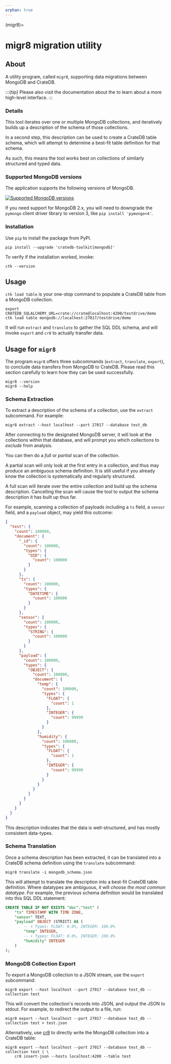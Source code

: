 ```yaml
---
orphan: true
---
```


(migr8)=
# migr8 migration utility

## About

A utility program, called `migr8`, supporting data migrations
between MongoDB and CrateDB.

:::{tip}
Please also visit the documentation about the [](#mongodb-loader)
to learn about a more high-level interface.
:::

### Details

This tool iterates over one or multiple MongoDB collections,
and iteratively builds up a description of the schema of those
collections.

In a second step, this description can be used to create a CrateDB table
schema, which will attempt to determine a best-fit table definition for
that schema.

As such, this means the tool works best on collections of similarly
structured and typed data.

### Supported MongoDB versions

The application supports the following versions of MongoDB.

[![Supported MongoDB versions](https://img.shields.io/badge/MongoDB-2.x%20--%207.x-blue.svg)](https://github.com/mongodb/mongo)

If you need support for MongoDB 2.x, you will need to downgrade the `pymongo`
client driver library to version 3, like `pip install 'pymongo<4'`.

### Installation

Use `pip` to install the package from PyPI.
```shell
pip install --upgrade 'cratedb-toolkit[mongodb]'
```

To verify if the installation worked, invoke:
```shell
ctk --version
```


## Usage

`ctk load table` is your one-stop command to populate a CrateDB table from a
MongoDB collection.

```shell
export CRATEDB_SQLALCHEMY_URL=crate://crate@localhost:4200/testdrive/demo
ctk load table mongodb://localhost:27017/testdrive/demo
```

It will run `extract` and `translate` to gather the SQL DDL schema, and will
invoke `export` and `cr8` to actually transfer data.


## Usage for `migr8`

The program `migr8` offers three subcommands (`extract`, `translate`, `export`),
to conclude data transfers from MongoDB to CrateDB. Please read this section
carefully to learn how they can be used successfully.

```shell
migr8 --version
migr8 --help
```

### Schema Extraction

To extract a description of the schema of a collection, use the
`extract` subcommand. For example:

    migr8 extract --host localhost --port 27017 --database test_db

After connecting to the designated MongoDB server, it will
look at the collections within that database, and will prompt you which
collections to *exclude* from analysis.

You can then do a *full* or *partial* scan of the collection.

A partial scan will only look at the first entry in a collection, and
thus may produce an ambiguous schema definition. It is still useful if you
already know the collection is systematically and regularly structured.

A full scan will iterate over the entire collection and build up the
schema description. Cancelling the scan will cause the tool to output
the schema description it has built up thus far.

For example, scanning a collection of payloads including a `ts` field,
a `sensor` field, and a `payload` object, may yield this outcome:

```json
{
  "test": {
    "count": 100000,
    "document": {
      "_id": {
        "count": 100000,
        "types": {
          "OID": {
            "count": 100000
          }
        }
      },
      "ts": {
        "count": 100000,
        "types": {
          "DATETIME": {
            "count": 100000
          }
        }
      },
      "sensor": {
        "count": 100000,
        "types": {
          "STRING": {
            "count": 100000
          }
        }
      },
      "payload": {
        "count": 100000,
        "types": {
          "OBJECT": {
            "count": 100000,
            "document": {
              "temp": {
                "count": 100000,
                "types": {
                  "FLOAT": {
                    "count": 1
                  },
                  "INTEGER": {
                    "count": 99999
                  }
                }
              },
              "humidity": {
                "count": 100000,
                "types": {
                  "FLOAT": {
                    "count": 1
                  },
                  "INTEGER": {
                    "count": 99999
                  }
                }
              }
            }
          }
        }
      }
    }
  }
}
```

This description indicates that the data is well-structured, and has
mostly consistent data-types.


### Schema Translation

Once a schema description has been extracted, it can be translated
into a CrateDB schema definition using the `translate` subcommand:

    migr8 translate -i mongodb_schema.json

This will attempt to translate the description into a best-fit CrateDB
table definition. Where datatypes are ambiguous, it will *choose the
most common datatype*. For example, the previous schema definition would
be translated into this SQL DDL statement:
```sql
CREATE TABLE IF NOT EXISTS "doc"."test" (
    "ts" TIMESTAMP WITH TIME ZONE,
    "sensor" TEXT,
    "payload" OBJECT (STRICT) AS (
        -- ⬇️ Types: FLOAT: 0.0%, INTEGER: 100.0%
        "temp" INTEGER,
        -- ⬇️ Types: FLOAT: 0.0%, INTEGER: 100.0%
        "humidity" INTEGER
    )
);
```


### MongoDB Collection Export

To export a MongoDB collection to a JSON stream, use the `export`
subcommand:

    migr8 export --host localhost --port 27017 --database test_db --collection test

This will convert the collection's records into JSON, and output the JSON to stdout.
For example, to redirect the output to a file, run:

    migr8 export --host localhost --port 27017 --database test_db --collection test > test.json

Alternatively, use [cr8] to directly write the MongoDB collection into a CrateDB table:

    migr8 export --host localhost --port 27017 --database test_db --collection test | \
        cr8 insert-json --hosts localhost:4200 --table test


[cr8]: https://github.com/mfussenegger/cr8
